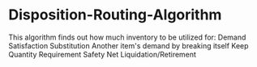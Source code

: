 # Disposition-Routing-Algorithm
This algorithm finds out how much inventory to be utilized for:
Demand Satisfaction
Substitution
Another item's demand by breaking itself
Keep Quantity Requirement
Safety Net
Liquidation/Retirement
